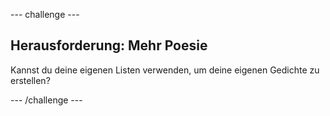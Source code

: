 --- challenge ---

## Herausforderung: Mehr Poesie

Kannst du deine eigenen Listen verwenden, um deine eigenen Gedichte zu erstellen?

--- /challenge ---